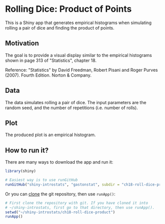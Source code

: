 # Rolling Dice: Product of Points

This is a Shiny app that generates empirical histograms when simulating 
rolling a pair of dice and finding the product of points.


## Motivation

The goal is to provide a visual display similar to the empirical histograms
shown in page 313 of "Statistics", chapter 18.

Reference: "Statistics" by David Freedman, Robert Pisani and Roger Purves (2007). Fourth Edition. Norton & Company.


## Data

The data simulates rolling a pair of dice. The input parameters are the random seed, and 
the number of repetitions (i.e. number of rolls).


## Plot

The produced plot is an empirical histogram.


## How to run it?

There are many ways to download the app and run it:

```R
library(shiny)

# Easiest way is to use runGitHub
runGitHub("shiny-introstats", "gastonstat", subdir = "ch18-roll-dice-product")
```

Or you can [clone](http://stackoverflow.com/questions/651038/how-do-you-clone-a-git-repository-into-a-specific-folder) the git repository, then use `runApp()`:

```R
# First clone the repository with git. If you have cloned it into
# ~/shiny-introstats, first go to that directory, then use runApp().
setwd("~/shiny-introstats/ch18-roll-dice-product")
runApp()
```
